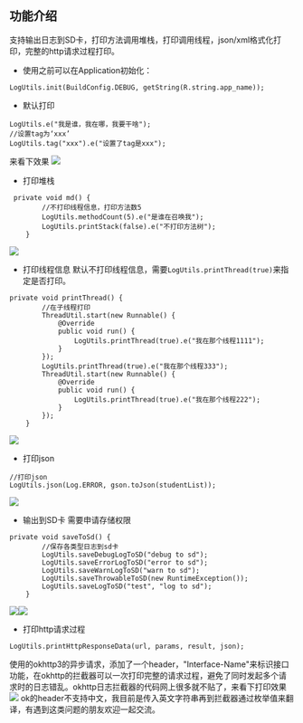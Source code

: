 ## 功能介绍
支持输出日志到SD卡，打印方法调用堆栈，打印调用线程，json/xml格式化打印，完整的http请求过程打印。

- 使用之前可以在Application初始化：
```
LogUtils.init(BuildConfig.DEBUG, getString(R.string.app_name));
```
- 默认打印
```
LogUtils.e("我是谁，我在哪，我要干啥"); 
//设置tag为‘xxx’
LogUtils.tag("xxx").e("设置了tag是xxx");
```
来看下效果
![](https://upload-images.jianshu.io/upload_images/14496175-6d180a16323357fc.png?imageMogr2/auto-orient/strip%7CimageView2/2/w/1240)
- 打印堆栈
```
 private void md() {
        //不打印线程信息，打印方法数5
        LogUtils.methodCount(5).e("是谁在召唤我");
        LogUtils.printStack(false).e("不打印方法树");
    }
```
![](https://upload-images.jianshu.io/upload_images/14496175-69a20b3f8dc30504.png?imageMogr2/auto-orient/strip%7CimageView2/2/w/1240)
- 打印线程信息
默认不打印线程信息，需要`LogUtils.printThread(true)`来指定是否打印。
```
private void printThread() {
        //在子线程打印
        ThreadUtil.start(new Runnable() {
            @Override
            public void run() {
                LogUtils.printThread(true).e("我在那个线程1111");
            }
        });
        LogUtils.printThread(true).e("我在那个线程333");
        ThreadUtil.start(new Runnable() {
            @Override
            public void run() {
                LogUtils.printThread(true).e("我在那个线程222");
            }
        });
    }
```
![](https://upload-images.jianshu.io/upload_images/14496175-efec085be742f8be.png?imageMogr2/auto-orient/strip%7CimageView2/2/w/1240)
- 打印json
```
//打印json
LogUtils.json(Log.ERROR, gson.toJson(studentList));
```
![](https://upload-images.jianshu.io/upload_images/14496175-2d7c6c4287bac770.png?imageMogr2/auto-orient/strip%7CimageView2/2/w/1240)
- 输出到SD卡
需要申请存储权限
```
private void saveToSd() {
        //保存各类型日志到sd卡
        LogUtils.saveDebugLogToSD("debug to sd");
        LogUtils.saveErrorLogToSD("error to sd");
        LogUtils.saveWarnLogToSD("warn to sd");
        LogUtils.saveThrowableToSD(new RuntimeException());
        LogUtils.saveLogToSD("test", "log to sd");
    }
```
![](https://upload-images.jianshu.io/upload_images/14496175-ed82c988493ca1e4.png?imageMogr2/auto-orient/strip%7CimageView2/2/w/1240)![](https://upload-images.jianshu.io/upload_images/14496175-f28337783a87ab95.png?imageMogr2/auto-orient/strip%7CimageView2/2/w/1240)
- 打印http请求过程
```
LogUtils.printHttpResponseData(url, params, result, json);
```
使用的okhttp3的异步请求，添加了一个header，"Interface-Name"来标识接口功能，在okhttp的拦截器可以一次打印完整的请求过程，避免了同时发起多个请求时的日志错乱。okhttp日志拦截器的代码网上很多就不贴了，来看下打印效果![](https://upload-images.jianshu.io/upload_images/14496175-5f776e2948b61c9e.png?imageMogr2/auto-orient/strip%7CimageView2/2/w/1240)
ok的header不支持中文，我目前是传入英文字符串再到拦截器通过枚举值来翻译，有遇到这类问题的朋友欢迎一起交流。
